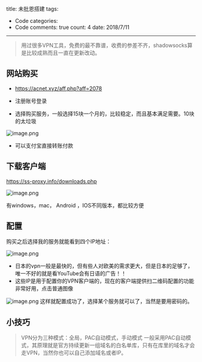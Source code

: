 title: 未批恩搭建
tags: 
  - Code
categories: 
  - Code
comments: true
count: 4
date: 2018/7/11
---
  > 用过很多VPN工具，免费的最不靠谱，收费的参差不齐，shadowsocks算是比较成熟而且一直在更新改动。
## 网站购买
- https://acnet.xyz/aff.php?aff=2078

- 注册账号登录
- 选择购买服务，一般选择15块一个月的，比较稳定，而且基本满足需要。10块的太垃圾

![image.png](/images/2b326f8c8b2d369e987581c5aef58154.png)

- 可以支付宝直接转账付款

## 下载客户端
https://ss-proxy.info/downloads.php

![image.png](/images/82037a97321cfae699af030536a4aca6.png)

有windows，mac， Android ，IOS不同版本，都比较方便

## 配置
购买之后选择我的服务就能看到四个IP地址：

![image.png](/images/853aecc7f304e52e3cae242236dc3b19.png)
- 日本的vpn一般是最快的，但有些人对欧美的需求更大，但是日本的足够了，唯一不好的就是看YouTube会有日语的广告！！
- 这些IP是用于配置你的VPN客户端的，现在的客户端提供扫二维码配置的功能非常好用，点击普通图像

![image.png](/images/85daf0ebd46d9127fc8b597a104926df.png)
这样就配置成功了，选择某个服务就可以了，当然是要用密码的。


## 小技巧

> VPN分为三种模式：全局，PAC自动模式，手动模式
> 一般采用PAC自动模式，其原理就是官方持续更新一组域名的白名单库，只有在库里的域名才会走VPN，当然你也可以自己添加域名或者IP。